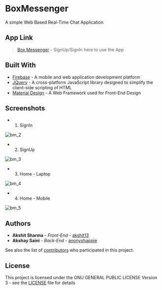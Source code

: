 # BoxMessenger
A simple Web Based Real-Time Chat Application

## App Link

> [Box Messenger](https://friendlychat-854d8.firebaseapp.com/) - SignUp/SignIn here to use the App

## Built With

* [Firebase](https://firebase.google.com/) - A mobile and web application development platform
* [JQuery](https://jquery.com/) - A cross-platform JavaScript library designed to simplify the client-side scripting of HTML 
* [Material Design](https://material.io/guidelines/) - A Web Framework used for Front-End Design

## Screenshots

* 1. SignIn

![bm_2](https://user-images.githubusercontent.com/9645332/34606038-d8212a0e-f233-11e7-9c44-7311bae18d7c.png)

* 2. SignUp

![bm_3](https://user-images.githubusercontent.com/9645332/34606040-d863d2d2-f233-11e7-8b99-ba5c6a4e56d0.png)

* 3. Home - Laptop

![bm_4](https://user-images.githubusercontent.com/9645332/34606842-f3f7e274-f236-11e7-98c5-fdb8e3fe47b0.png)

* 4. Home - Mobile

![bm_5](https://user-images.githubusercontent.com/9645332/34606995-8da4ae2a-f237-11e7-8195-52713a66bb56.png)


## Authors

* **Akshit Sharma** - *Front-End* - [akshit13](https://github.com/akshit13)
* **Akshay Saini** - *Back-End* - [anonyxhappie](https://github.com/anonyxhappie)

See also the list of [contributors](https://github.com/anonyxhappie/BoxMessenger/contributors) who participated in this project.

## License

This project is licensed under the GNU GENERAL PUBLIC LICENSE Version 3 - see the [LICENSE](LICENSE) file for details
